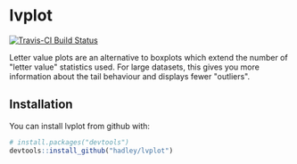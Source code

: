# lvplot

[![Travis-CI Build Status](https://travis-ci.org/hadley/lvplot.svg?branch=master)](https://travis-ci.org/hadley/lvplot)

Letter value plots are an alternative to boxplots which extend the number of "letter value" statistics used. For large datasets, this gives you more information about the tail behaviour and displays fewer "outliers".

## Installation

You can install lvplot from github with:

```R
# install.packages("devtools")
devtools::install_github("hadley/lvplot")
```
